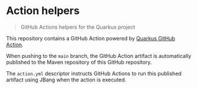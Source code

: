 
# Action helpers

> GitHub Actions helpers for the Quarkus project

This repository contains a GitHub Action powered by [Quarkus GitHub Action](https://github.com/quarkiverse/quarkus-github-action).

When pushing to the `main` branch, the GitHub Action artifact is automatically published to the Maven repository of this GitHub repository.

The `action.yml` descriptor instructs GitHub Actions to run this published artifact using JBang when the action is executed.
